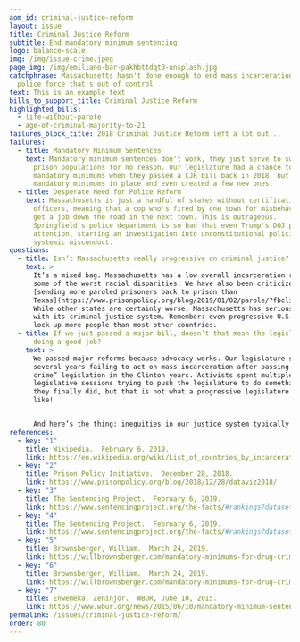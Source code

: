 ```yaml
---
aom_id: criminal-justice-reform
layout: issue
title: Criminal Justice Reform
subtitle: End mandatory minimum sentencing
logo: balance-scale
img: /img/issue-crime.jpeg
page_img: /img/emiliano-bar-pakhbttdqt0-unsplash.jpg
catchphrase: Massachusetts hasn't done enough to end mass incarceration and a
  police force that's out of control
text: This is an example text
bills_to_support_title: Criminal Justice Reform
highlighted_bills:
  - life-without-parole
  - age-of-criminal-majority-to-21
failures_block_title: 2018 Criminal Justice Reform left a lot out...
failures:
  - title: Mandatory Minimum Sentences
    text: Mandatory minimum sentences don't work, they just serve to swell our
      prison populations for no reason. Our legislature had a chance to end
      mandatory minimums when they passed a CJR bill back in 2018, but they left
      mandatory minimums in place and even created a few new ones.
  - title: Desperate Need for Police Reform
    text: Massachusetts is just a handful of states without certification for
      officers, meaning that a cop who's fired by one town for misbehavior can
      get a job down the road in the next town. This is outrageous.
      Springfield's police department is so bad that even Trump's DOJ paid
      attention, starting an investigation into unconstitutional policing and
      systemic misconduct.
questions:
  - title: Isn’t Massachusetts really progressive on criminal justice?
    text: >
      It’s a mixed bag. Massachusetts has a low overall incarceration rate, but
      some of the worst racial disparities. We have also been criticized for
      [sending more paroled prisoners back to prison than
      Texas](https://www.prisonpolicy.org/blog/2019/01/02/parole/?fbclid=IwAR1pVj1CJBGRyKWgUAW5SO6vcln-DW4ocCIMpltGnqKJr838RFRE_X5OL9M).
      While other states are certainly worse, Massachusetts has serious problems
      with its criminal justice system. Remember: even progressive U.S. states
      lock up more people than most other countries.
  - title: If we just passed a major bill, doesn’t that mean the legislature is
      doing a good job?
    text: >
      We passed major reforms because advocacy works. Our legislature spent
      several years failing to act on mass incarceration after passing “tough on
      crime” legislation in the Clinton years. Activists spent multiple
      legislative sessions trying to push the legislature to do something and
      they finally did, but that is not what a progressive legislature looks
      like!


      And here’s the thing: inequities in our justice system typically follow other injustices in society.  Our legislature has been mostly silent on the things that would make sentencing reform most effective: housing, health care, and education.
references:
  - key: "1"
    title: Wikipedia.  February 6, 2019.
    link: https://en.wikipedia.org/wiki/List_of_countries_by_incarceration_rate.
  - key: "2"
    title: Prison Policy Initiative.  December 28, 2018.
    link: https://www.prisonpolicy.org/blog/2018/12/28/dataviz2018/
  - key: "3"
    title: The Sentencing Project.  February 6, 2019.
    link: https://www.sentencingproject.org/the-facts/#rankings?dataset-option=BWR.
  - key: "4"
    title: The Sentencing Project.  February 6, 2019.
    link: https://www.sentencingproject.org/the-facts/#rankings?dataset-option=HWR.
  - key: "5"
    title: Brownsberger, William.  March 24, 2019.
    link: https://willbrownsberger.com/mandatory-minimums-for-drug-crimes-in-the-senate-criminal-justice-package/
  - key: "6"
    title: Brownsberger, William.  March 24, 2019.
    link: https://willbrownsberger.com/mandatory-minimums-for-drug-crimes-in-the-senate-criminal-justice-package/
  - key: "7"
    title: Enwemeka, Zeninjor.  WBUR, June 10, 2015.
    link: https://www.wbur.org/news/2015/06/10/mandatory-minimum-sentences-primer.
permalink: /issues/criminal-justice-reform/
order: 80
---
```

